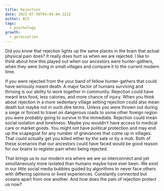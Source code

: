 ```yaml
---
title: Rejection
date: 2022-07-30T04:04:04.322Z
author: ACS
tags:
  - psychology
growth:
  - germination
---
```

Did you know that rejection lights up the same places in the brain that actual physical pain does? It really does hurt us when we are rejected. I like to think about how this played out when our ancestors were hunter-gathers, when they were living in small villages and compare it to the current modern time. 

If you were rejected from the your band of fellow hunter-gathers that could have seriously meant death. A major factor of humans surviving and thriving is our ability to work together in community. Rejection could have meant less food, less calories, and more chance of injury. When you think about rejection in a more sedentary village setting rejection could also mean death but maybe not in such dire terms.  Unless you were thrown out during a siege or forced to travel on dangerous roads to some other foreign region you were probably going to survive in the immediate. Rejection could mean social isolation and loneliness. Maybe you wouldn't have access to medical care or market goods. You might not have political protection and may end up the scapegoat for any number of grievances that come up in villages. That could actually get you killed either by the sate or by a mob. Both of these scenarios that our ancestors could have faced would be good reason for our brains to register pain when being rejected. 

That brings us to our modern era where we are so interconnect and yet simultaneously more isolated than humans maybe have ever been. We exist in our little social media bubbles guided by algorithms to never face others with differing opinions or lived experiences. Constantly connected but oceans apart from one another. And how does the pain of rejection protect us now?